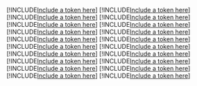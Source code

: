 [!INCLUDE[Include a token here](refs1529405840608/r1.md)]
[!INCLUDE[Include a token here](refs1529405840608/r2.md)]
[!INCLUDE[Include a token here](refs1529405840608/r3.md)]
[!INCLUDE[Include a token here](refs1529405840608/r4.md)]
[!INCLUDE[Include a token here](refs1529405840608/r5.md)]
[!INCLUDE[Include a token here](refs1529405840608/r6.md)]
[!INCLUDE[Include a token here](refs1529405840608/r7.md)]
[!INCLUDE[Include a token here](refs1529405840608/r8.md)]
[!INCLUDE[Include a token here](refs1529405840608/r9.md)]
[!INCLUDE[Include a token here](refs1529405840608/r10.md)]
[!INCLUDE[Include a token here](refs1529405840608/r11.md)]
[!INCLUDE[Include a token here](refs1529405840608/r12.md)]
[!INCLUDE[Include a token here](refs1529405840608/r13.md)]
[!INCLUDE[Include a token here](refs1529405840608/r14.md)]
[!INCLUDE[Include a token here](refs1529405840608/r15.md)]
[!INCLUDE[Include a token here](refs1529405840608/r16.md)]
[!INCLUDE[Include a token here](refs1529405840608/r17.md)]
[!INCLUDE[Include a token here](refs1529405840608/r18.md)]
[!INCLUDE[Include a token here](refs1529405840608/r19.md)]
[!INCLUDE[Include a token here](refs1529405840608/r20.md)]